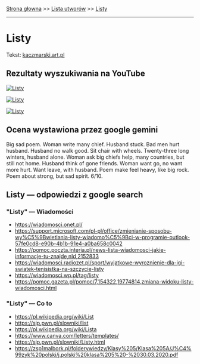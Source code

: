 [Strona głowna](../index.md) >> [Lista utworów](../list.md) >> [Listy](264.md)

---

# Listy

Tekst: [kaczmarski.art.pl](https://www.kaczmarski.art.pl/tworczosc/wiersze/listy/)

## Rezultaty wyszukiwania na YouTube

[![Listy](http://img.youtube.com/vi/mY5ovEojuQE/0.jpg)](https://www.youtube.com/watch?v=mY5ovEojuQE "Jacek Kaczmarski - Listy - YouTube")

[![Listy](http://img.youtube.com/vi/LwaDoEs0st4/0.jpg)](https://www.youtube.com/watch?v=LwaDoEs0st4 "JACEK KACZMARSKI-Korespondencja klasowa - YouTube")

[![Listy](http://img.youtube.com/vi/3Q-pJe1WmeQ/0.jpg)](https://www.youtube.com/watch?v=3Q-pJe1WmeQ "Jacek Kaczmarski - Listy - YouTube")

## Ocena wystawiona przez google gemini

Big sad poem. Woman write many chief. Husband stuck. Bad men hurt husband. Husband no walk good. Sit chair with wheels. Twenty-three long winters, husband alone. Woman ask big chiefs help, many countries, but still not home. Husband think of gone friends. Woman want go, no want more hurt. Want leave, with husband. Poem make feel heavy, like big rock. Poem about strong, but sad spirit. 6/10.


## Listy — odpowiedzi z google search

### "Listy" — Wiadomości

 - <https://wiadomosci.onet.pl/>
 - <https://support.microsoft.com/pl-pl/office/zmienianie-sposobu-wy%C5%9Bwietlania-listy-wiadomo%C5%9Bci-w-programie-outlook-57fe0cd8-e90b-4b1b-91e4-a0ba658c0042>
 - <https://pomoc.poczta.interia.pl/news-lista-wiadomosci-jakie-informacje-tu-znajde,nId,2152833>
 - <https://wiadomosci.radiozet.pl/sport/wyjatkowe-wyroznienie-dla-igi-swiatek-tenisistka-na-szczycie-listy>
 - <https://wiadomosci.wp.pl/tag/listy>
 - <https://pomoc.gazeta.pl/pomoc/7,154322,19774814,zmiana-widoku-listy-wiadomosci.html>

### "Listy" — Co to

 - <https://pl.wikipedia.org/wiki/List>
 - <https://sjp.pwn.pl/slowniki/list>
 - <https://pl.wikipedia.org/wiki/Lista>
 - <https://www.canva.com/letters/templates/>
 - <https://sjp.pwn.pl/slowniki/Listy.html>
 - <https://zsp1malbork.pl/folderywiedzy/Klasy%205/Klasa%205A/J%C4%99zyk%20polski/j.polski%20klasa%205%20-%2030.03.2020.pdf>

